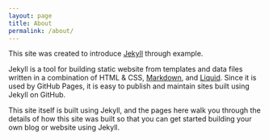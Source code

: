 ```yaml
---
layout: page
title: About
permalink: /about/
---
```


This site was created to introduce [Jekyll](http://jekyllrb.com/) through example.

Jekyll is a tool for building static website from templates and data files written in a combination of HTML & CSS, [Markdown](https://daringfireball.net/projects/markdown/), and [Liquid](https://shopify.github.io/liquid/). Since it is used by GitHub Pages, it is easy to publish and maintain sites built using Jekyll on GitHub.

This site itself is built using Jekyll, and the pages here walk you through the details of how this site was built so that you can get started building your own blog or website using Jekyll.
